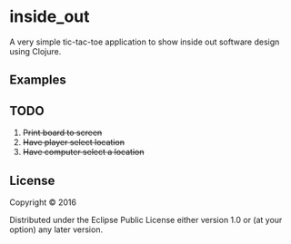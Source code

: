 # inside_out

A very simple tic-tac-toe application to show inside out software design
 using Clojure. 



## Examples

## TODO

1.  ~~Print board to screen~~
1.  ~~Have player select location~~  
1.  ~~Have computer select a location~~


## License

Copyright © 2016

Distributed under the Eclipse Public License either version 1.0 or (at
your option) any later version.
